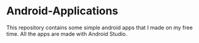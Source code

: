 # Android-Applications
This repository contains some simple android apps that I made on my free time. All the apps are made with Android Studio.
